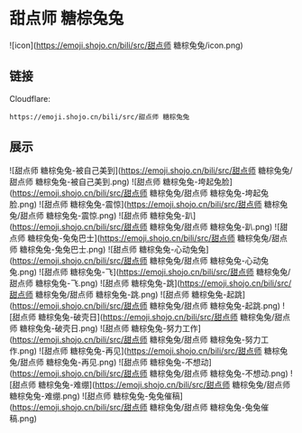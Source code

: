 # 甜点师 糖棕兔兔
![icon](https://emoji.shojo.cn/bili/src/甜点师 糖棕兔兔/icon.png)
## 链接
Cloudflare:
```
https://emoji.shojo.cn/bili/src/甜点师 糖棕兔兔
```
## 展示
![甜点师 糖棕兔兔-被自己美到](https://emoji.shojo.cn/bili/src/甜点师 糖棕兔兔/甜点师 糖棕兔兔-被自己美到.png)
![甜点师 糖棕兔兔-垮起兔脸](https://emoji.shojo.cn/bili/src/甜点师 糖棕兔兔/甜点师 糖棕兔兔-垮起兔脸.png)
![甜点师 糖棕兔兔-震惊](https://emoji.shojo.cn/bili/src/甜点师 糖棕兔兔/甜点师 糖棕兔兔-震惊.png)
![甜点师 糖棕兔兔-趴](https://emoji.shojo.cn/bili/src/甜点师 糖棕兔兔/甜点师 糖棕兔兔-趴.png)
![甜点师 糖棕兔兔-兔兔巴士](https://emoji.shojo.cn/bili/src/甜点师 糖棕兔兔/甜点师 糖棕兔兔-兔兔巴士.png)
![甜点师 糖棕兔兔-心动兔兔](https://emoji.shojo.cn/bili/src/甜点师 糖棕兔兔/甜点师 糖棕兔兔-心动兔兔.png)
![甜点师 糖棕兔兔-飞](https://emoji.shojo.cn/bili/src/甜点师 糖棕兔兔/甜点师 糖棕兔兔-飞.png)
![甜点师 糖棕兔兔-跳](https://emoji.shojo.cn/bili/src/甜点师 糖棕兔兔/甜点师 糖棕兔兔-跳.png)
![甜点师 糖棕兔兔-起跳](https://emoji.shojo.cn/bili/src/甜点师 糖棕兔兔/甜点师 糖棕兔兔-起跳.png)
![甜点师 糖棕兔兔-破壳日](https://emoji.shojo.cn/bili/src/甜点师 糖棕兔兔/甜点师 糖棕兔兔-破壳日.png)
![甜点师 糖棕兔兔-努力工作](https://emoji.shojo.cn/bili/src/甜点师 糖棕兔兔/甜点师 糖棕兔兔-努力工作.png)
![甜点师 糖棕兔兔-再见](https://emoji.shojo.cn/bili/src/甜点师 糖棕兔兔/甜点师 糖棕兔兔-再见.png)
![甜点师 糖棕兔兔-不想动](https://emoji.shojo.cn/bili/src/甜点师 糖棕兔兔/甜点师 糖棕兔兔-不想动.png)
![甜点师 糖棕兔兔-难绷](https://emoji.shojo.cn/bili/src/甜点师 糖棕兔兔/甜点师 糖棕兔兔-难绷.png)
![甜点师 糖棕兔兔-兔兔催稿](https://emoji.shojo.cn/bili/src/甜点师 糖棕兔兔/甜点师 糖棕兔兔-兔兔催稿.png)

